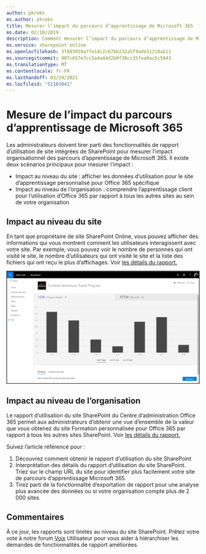 ```yaml
---
author: pkrebs
ms.author: pkrebs
title: Mesurer l’impact du parcours d’apprentissage de Microsoft 365
ms.date: 02/10/2019
description: Comment mesurer l’impact du parcours d’apprentissage de Microsoft 365
ms.service: sharepoint online
ms.openlocfilehash: 3f803959a7fe14c2c67bb232a5f9ade31218ab11
ms.sourcegitcommit: 907c657e7cc5a4a44d2b9f38cc35fea9ac5c5943
ms.translationtype: MT
ms.contentlocale: fr-FR
ms.lasthandoff: 03/24/2021
ms.locfileid: "51163041"
---
```

# <a name="measuring-impact-of-microsoft-365-learning-pathways"></a>Mesure de l’impact du parcours d’apprentissage de Microsoft 365

Les administrateurs doivent tirer parti des fonctionnalités de rapport d’utilisation de site intégrées de SharePoint pour mesurer l’impact organisationnel des parcours d’apprentissage de Microsoft 365. Il existe deux scénarios principaux pour mesurer l’impact : 
- Impact au niveau du site : afficher les données d’utilisation pour le site d’apprentissage personnalisé pour Office 365 spécifique 
- Impact au niveau de l’organisation : comprendre l’apprentissage client pour l’utilisation d’Office 365 par rapport à tous les autres sites au sein de votre organisation

## <a name="site-level-impact"></a>Impact au niveau du site

En tant que propriétaire de site SharePoint Online, vous pouvez afficher des informations qui vous montrent comment les utilisateurs interagissent avec votre site. Par exemple, vous pouvez voir le nombre de personnes qui ont visité le site, le nombre d’utilisateurs qui ont visité le site et la liste des fichiers qui ont reçu le plus d’affichages. Voir [les détails du rapport.](https://support.office.com/article/view-usage-data-for-your-sharepoint-site-2fa8ddc2-c4b3-4268-8d26-a772dc55779e) 

![cg-measureimpactreport.png](media/cg-measureimpactreport.png)

## <a name="organization-level-impact"></a>Impact au niveau de l’organisation
Le rapport d’utilisation du site SharePoint du Centre d’administration Office 365 permet aux administrateurs d’obtenir une vue d’ensemble de la valeur que vous obtenez du site Formation personnalisée pour Office 365 par rapport à tous les autres sites SharePoint. Voir [les détails du rapport.](/office365/admin/activity-reports/sharepoint-site-usage?view=o365-worldwide)
 
Suivez l’article référencé pour : 
1. Découvrez comment obtenir le rapport d’utilisation du site SharePoint 
2. Interprétation des détails du rapport d’utilisation du site SharePoint. Triez sur le champ URL du site pour identifier plus facilement votre site de parcours d’apprentissage Microsoft 365. 
3. Tirez parti de la fonctionnalité d’exportation de rapport pour une analyse plus avancée des données ou si votre organisation compte plus de 2 000 sites. 

## <a name="feedback"></a>Commentaires

À ce jour, les rapports sont limités au niveau du site SharePoint. Prêtez votre vote à notre forum [Voix](https://go.microsoft.com/fwlink/?linkid=2109552) Utilisateur pour vous aider à hiérarchiser les demandes de fonctionnalités de rapport améliorées.